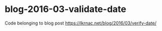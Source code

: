 # blog-2016-03-validate-date

Code belonging to blog post https://lkrnac.net/blog/2016/03/verify-date/
